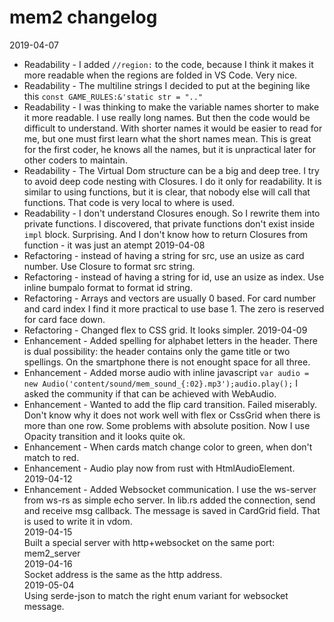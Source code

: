 # mem2 changelog
2019-04-07  
- Readability - I added `//region:` to the code, because I think it makes it more readable when the regions are folded in VS Code. Very nice.  
- Readability - The multiline strings I decided to put at the begining like this `const GAME_RULES:&'static str = ".."`  
- Readability - I was thinking to make the variable names shorter to make it more readable. I use really long names. But then the code would be difficult to understand. With shorter names it would be easier to read for me, but one must first learn what the short names mean. This is great for the first coder, he knows all the names, but it is unpractical later for other coders to maintain.  
- Readability - The Virtual Dom structure can be a big and deep tree. I try to avoid deep code nesting with Closures. I do it only for readability. It is similar to using functions, but it is clear, that nobody else will call that functions. That code is very local to where is used.  
- Readability - I don't understand Closures enough. So I rewrite them into private functions. I discovered, that private functions don't exist inside `impl` block. Surprising. And I don't know how to return Closures from function - it was just an atempt
2019-04-08  
- Refactoring - instead of having a string for src, use an usize as card number. Use Closure to format src string.  
- Refactoring - instead of having a string for id, use an usize as index. Use inline bumpalo format to format id string.  
- Refactoring - Arrays and vectors are usually 0 based. For card number and card index I find it more practical to use base 1. The zero is reserved for card face down.   
- Refactoring - Changed flex to CSS grid. It looks simpler.
2019-04-09  
- Enhancement - Added spelling for alphabet letters in the header. There is dual possibility: the header contains only the game title or two spellings. On the smartphone there is not enought space for all three.  
- Enhancement - Added morse audio with inline javascript `var audio = new Audio('content/sound/mem_sound_{:02}.mp3');audio.play();`  I asked the community if that can be achieved with WebAudio.  
- Enhancement - Wanted to add the flip card transition. Failed miserably. Don't know why it does not work well with flex or CssGrid when there is more than one row. Some problems with absolute position. Now I use Opacity transition and it looks quite ok.  
- Enhancement - When cards match change color to green, when don't match to red.  
- Enhancement - Audio play now from rust with HtmlAudioElement.   
2019-04-12
- Enhancement - Added Websocket communication. I use the ws-server from ws-rs as simple echo server. In lib.rs added the connection, send and receive msg callback. The message is saved in CardGrid field. That is used to write it in vdom.  
2019-04-15  
Built a special server with http+websocket on the same port: mem2_server  
2019-04-16  
Socket address is the same as the http address.  
2019-05-04  
Using serde-json to match the right enum variant for websocket message.  

